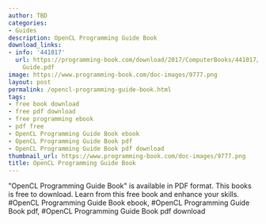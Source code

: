 ```yaml
---
author: TBD
categories:
- Guides
description: OpenCL Programming Guide Book
download_links:
- info: '441017'
  url: https://programming-book.com/download/2017/ComputerBooks/441017/OpenCL Programming
    Guide.pdf
image: https://www.programming-book.com/doc-images/9777.png
layout: post
permalink: /opencl-programming-guide-book.html
tags:
- free book download
- free pdf download
- free programming ebook
- pdf free
- OpenCL Programming Guide Book ebook
- OpenCL Programming Guide Book pdf
- OpenCL Programming Guide Book pdf download
thumbnail_url: https://www.programming-book.com/doc-images/9777.png
title: OpenCL Programming Guide Book
---
```


 
<div class="item-desc text-justify">
  "OpenCL Programming Guide Book" is available in PDF format. This books is free to download. Learn from this free book and enhance your skills.
  <br>
  #OpenCL Programming Guide Book ebook, #OpenCL Programming Guide Book pdf, #OpenCL Programming Guide Book pdf download
</div>